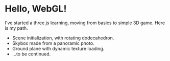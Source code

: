 # Hello, WebGL!

I've started a three.js learning, moving from basics to simple 3D game. Here is my path.

* Scene initialization, with rotating dodecahedron.
* Skybox made from a panoramic photo.
* Ground plane with dynamic texture loading.
* ...to be continued.